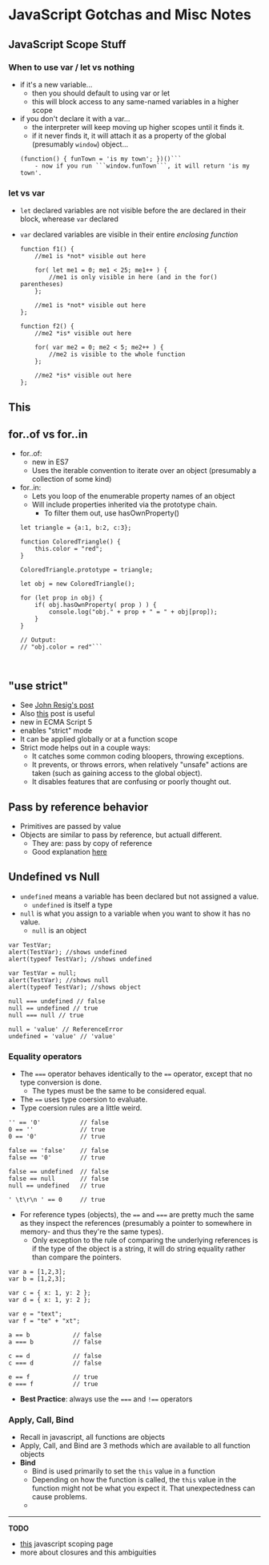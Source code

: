 JavaScript Gotchas and Misc Notes
=============

## JavaScript Scope Stuff

### When to use var / let vs nothing
- if it's a new variable...
    - then you should default to using var or let
    - this will block access to any same-named variables in a higher scope
- if you don't declare it with a var...
    - the interpreter will keep moving up higher scopes until it finds it.  
    - if it never finds it, it will attach it as a property of the global (presumably ```window```) object...
    ```(javascript)
    (function() { funTown = 'is my town'; })()```
        - now if you run ```window.funTown```, it will return 'is my town'.

### let vs var
- ```let``` declared variables are not visible before the are declared in their block, wherease ```var``` declared
- ```var``` declared variables are visible in their entire *enclosing function*

    ```(javascript)
    function f1() {
        //me1 is *not* visible out here

        for( let me1 = 0; me1 < 25; me1++ ) {
            //me1 is only visible in here (and in the for() parentheses)
        };

        //me1 is *not* visible out here
    };

    function f2() {
        //me2 *is* visible out here

        for( var me2 = 0; me2 < 5; me2++ ) {
            //me2 is visible to the whole function
        };

        //me2 *is* visible out here
    };
    ```


## This

## for..of vs for..in
- for..of:
    - new in ES7
    - Uses the iterable convention to iterate over an object (presumably a collection of some kind)
- for..in:
    - Lets you loop of the enumerable property names of an object
    - Will include properties inherited via the prototype chain.  
        - To filter them out, use hasOwnProperty()
    ```(javascript)
    let triangle = {a:1, b:2, c:3};

    function ColoredTriangle() {
        this.color = "red";
    }

    ColoredTriangle.prototype = triangle;

    let obj = new ColoredTriangle();

    for (let prop in obj) {
        if( obj.hasOwnProperty( prop ) ) {
            console.log("obj." + prop + " = " + obj[prop]);
        } 
    }

    // Output:
    // "obj.color = red"```
        
        
## "use strict"
- See [John Resig's post](http://ejohn.org/blog/ecmascript-5-strict-mode-json-and-more/)
- Also [this](http://www.2ality.com/2011/10/strict-mode-hatred.html) post is useful
- new in ECMA Script 5
- enables "strict" mode
- It can be applied globally or at a function scope
- Strict mode helps out in a couple ways:
    - It catches some common coding bloopers, throwing exceptions.
    - It prevents, or throws errors, when relatively "unsafe" actions are taken (such as gaining access to the global object).
    - It disables features that are confusing or poorly thought out.

## Pass by reference behavior

- Primitives are passed by value
- Objects are similar to pass by reference, but actuall different.
    - They are: pass by copy of reference
    - Good explanation [here](https://stackoverflow.com/questions/13104494/does-javascript-pass-by-reference)

## Undefined vs Null
- `undefined` means a variable has been declared but not assigned a value.
    - `undefined` is itself a type
- `null` is what you assign to a variable when you want to show it has no value.
    - `null` is an object

```(javascript)
var TestVar;
alert(TestVar); //shows undefined
alert(typeof TestVar); //shows undefined

var TestVar = null;
alert(TestVar); //shows null
alert(typeof TestVar); //shows object

null === undefined // false
null == undefined // true
null === null // true

null = 'value' // ReferenceError
undefined = 'value' // 'value'
```

### Equality operators
- The `===` operator behaves identically to the `==` operator, except that no type conversion is done.
    - The types must be the same to be considered equal.
- The `==` uses type coersion to evaluate. 
- Type coersion rules are a little weird.

```(javascript)
'' == '0'           // false
0 == ''             // true
0 == '0'            // true

false == 'false'    // false
false == '0'        // true

false == undefined  // false
false == null       // false
null == undefined   // true

' \t\r\n ' == 0     // true
```

- For reference types (objects), the `==` and `===` are pretty much the same as they inspect the references (presumably a pointer to somewhere in memory- and thus they're the same types).
    - Only exception to the rule of comparing the underlying references is if the type of the object is a string, it will do string equality rather than compare the pointers.

```(javascript)
var a = [1,2,3];
var b = [1,2,3];

var c = { x: 1, y: 2 };
var d = { x: 1, y: 2 };

var e = "text";
var f = "te" + "xt";

a == b            // false
a === b           // false

c == d            // false
c === d           // false

e == f            // true
e === f           // true
```

- **Best Practice**: always use the `===` and `!==` operators

### Apply, Call, Bind
- Recall in javascript, all functions are objects
- Apply, Call, and Bind are 3 methods which are available to all function objects
- **Bind**
    - Bind is used primarily to set the `this` value in a function
    - Depending on how the function is called, the `this` value in the function might not be what you expect it.  That unexpectedness can cause problems.
    - 


---------------------------
**TODO**  
- [this](http://stackoverflow.com/questions/2485423/is-using-var-to-declare-variables-optional) javascript scoping page
- more about closures and this ambiguities


